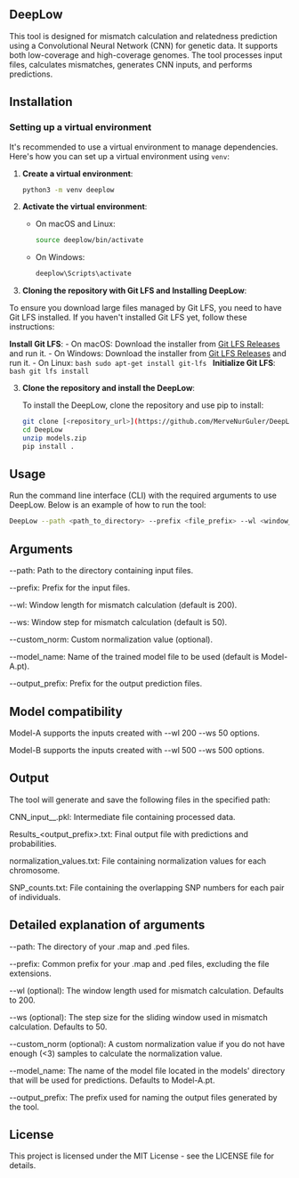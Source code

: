 ## DeepLow

This tool is designed for mismatch calculation and relatedness prediction using a Convolutional Neural Network (CNN) for genetic data. It supports both low-coverage and high-coverage genomes. The tool processes input files, calculates mismatches, generates CNN inputs, and performs predictions.

## Installation

### Setting up a virtual environment

It's recommended to use a virtual environment to manage dependencies. Here's how you can set up a virtual environment using `venv`:

1. **Create a virtual environment**:

    ```bash
    python3 -m venv deeplow
    ```

2. **Activate the virtual environment**:

    - On macOS and Linux:

        ```bash
        source deeplow/bin/activate
        ```

    - On Windows:

        ```bash
        deeplow\Scripts\activate
        ```

3. **Cloning the repository with Git LFS and Installing DeepLow**:

To ensure you download large files managed by Git LFS, you need to have Git LFS installed. If you haven't installed Git LFS yet, follow these 
instructions:

 **Install Git LFS**:
    - On macOS:
      Download the installer from [Git LFS Releases](https://github.com/git-lfs/git-lfs/releases) and run it.
    - On Windows:
      Download the installer from [Git LFS Releases](https://github.com/git-lfs/git-lfs/releases) and run it.
    - On Linux:
        ```bash
        sudo apt-get install git-lfs
        ```
  **Initialize Git LFS**:
    ```bash
    git lfs install
    ```

3. **Clone the repository and install the DeepLow**:

   To install the DeepLow, clone the repository and use pip to install:

    ```bash
    git clone [<repository_url>](https://github.com/MerveNurGuler/DeepLow.git)
    cd DeepLow
    unzip models.zip
    pip install .
    ```

## Usage

Run the command line interface (CLI) with the required arguments to use DeepLow. Below is an example of how to run the tool:

```bash
DeepLow --path <path_to_directory> --prefix <file_prefix> --wl <window_length> --ws <window_step> --model_name <model_name> --output_prefix <output_prefix>
```

## Arguments

--path: Path to the directory containing input files.

--prefix: Prefix for the input files.

--wl: Window length for mismatch calculation (default is 200).

--ws: Window step for mismatch calculation (default is 50).

--custom_norm: Custom normalization value (optional).

--model_name: Name of the trained model file to be used (default is Model-A.pt).

--output_prefix: Prefix for the output prediction files.

## Model compatibility

Model-A supports the inputs created with --wl 200 --ws 50 options.

Model-B supports the inputs created with --wl 500 --ws 500 options.

## Output

The tool will generate and save the following files in the specified path:

CNN_input_<prefix>_<wl><ws>.pkl: Intermediate file containing processed data.

Results_<output_prefix>.txt: Final output file with predictions and probabilities.

normalization_values.txt: File containing normalization values for each chromosome.

SNP_counts.txt: File containing the overlapping SNP numbers for each pair of individuals.

## Detailed explanation of arguments

--path: The directory of your .map and .ped files.

--prefix: Common prefix for your .map and .ped files, excluding the file extensions.

--wl (optional): The window length used for mismatch calculation. Defaults to 200.

--ws (optional): The step size for the sliding window used in mismatch calculation. Defaults to 50.

--custom_norm (optional): A custom normalization value if you do not have enough (<3) samples to calculate the normalization value.

--model_name: The name of the model file located in the models' directory that will be used for predictions. Defaults to Model-A.pt.

--output_prefix: The prefix used for naming the output files generated by the tool.

## License
This project is licensed under the MIT License - see the LICENSE file for details.
